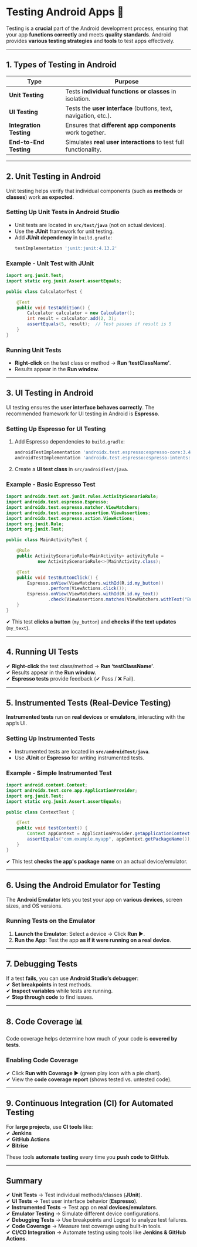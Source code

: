 # **Testing Android Apps 🧪**  

Testing is a **crucial** part of the Android development process, ensuring that your app **functions correctly** and meets **quality standards**. Android provides **various testing strategies** and **tools** to test apps effectively.  

---

## **1. Types of Testing in Android**  
| **Type** | **Purpose** |
|----------|------------|
| **Unit Testing** | Tests **individual functions or classes** in isolation. |
| **UI Testing** | Tests the **user interface** (buttons, text, navigation, etc.). |
| **Integration Testing** | Ensures that **different app components** work together. |
| **End-to-End Testing** | Simulates **real user interactions** to test full functionality. |

---

## **2. Unit Testing in Android**  
Unit testing helps verify that individual components (such as **methods** or **classes**) work **as expected**.  

### **Setting Up Unit Tests in Android Studio**  
- Unit tests are located in **`src/test/java`** (not on actual devices).  
- Use the **JUnit** framework for unit testing.  
- Add **JUnit dependency** in `build.gradle`:  
  ```gradle
  testImplementation 'junit:junit:4.13.2'
  ```

### **Example - Unit Test with JUnit**  
```java
import org.junit.Test;
import static org.junit.Assert.assertEquals;

public class CalculatorTest {

    @Test
    public void testAddition() {
        Calculator calculator = new Calculator();
        int result = calculator.add(2, 3);
        assertEquals(5, result);  // Test passes if result is 5
    }
}
```

### **Running Unit Tests**  
- **Right-click** on the test class or method → **Run ‘testClassName’**.  
- Results appear in the **Run window**.  

---

## **3. UI Testing in Android**  
UI testing ensures the **user interface behaves correctly**. The recommended framework for UI testing in Android is **Espresso**.  

### **Setting Up Espresso for UI Testing**  
1. Add Espresso dependencies to `build.gradle`:  
   ```gradle
   androidTestImplementation 'androidx.test.espresso:espresso-core:3.4.0'
   androidTestImplementation 'androidx.test.espresso:espresso-intents:3.4.0'
   ```
2. Create a **UI test class** in `src/androidTest/java`.  

### **Example - Basic Espresso Test**  
```java
import androidx.test.ext.junit.rules.ActivityScenarioRule;
import androidx.test.espresso.Espresso;
import androidx.test.espresso.matcher.ViewMatchers;
import androidx.test.espresso.assertion.ViewAssertions;
import androidx.test.espresso.action.ViewActions;
import org.junit.Rule;
import org.junit.Test;

public class MainActivityTest {

    @Rule
    public ActivityScenarioRule<MainActivity> activityRule =
            new ActivityScenarioRule<>(MainActivity.class);

    @Test
    public void testButtonClick() {
        Espresso.onView(ViewMatchers.withId(R.id.my_button))
                .perform(ViewActions.click());
        Espresso.onView(ViewMatchers.withId(R.id.my_text))
                .check(ViewAssertions.matches(ViewMatchers.withText("Button clicked")));
    }
}
```
✔ This test **clicks a button** (`my_button`) and **checks if the text updates** (`my_text`).  

---

## **4. Running UI Tests**  
✔ **Right-click** the test class/method → **Run ‘testClassName’**.  
✔ Results appear in the **Run window**.  
✔ **Espresso tests** provide feedback (✔ Pass / ❌ Fail).  

---

## **5. Instrumented Tests (Real-Device Testing)**  
**Instrumented tests** run on **real devices** or **emulators**, interacting with the app’s UI.  

### **Setting Up Instrumented Tests**  
- Instrumented tests are located in **`src/androidTest/java`**.  
- Use **JUnit** or **Espresso** for writing instrumented tests.  

### **Example - Simple Instrumented Test**  
```java
import android.content.Context;
import androidx.test.core.app.ApplicationProvider;
import org.junit.Test;
import static org.junit.Assert.assertEquals;

public class ContextTest {

    @Test
    public void testContext() {
        Context appContext = ApplicationProvider.getApplicationContext();
        assertEquals("com.example.myapp", appContext.getPackageName());
    }
}
```
✔ This test **checks the app's package name** on an actual device/emulator.  

---

## **6. Using the Android Emulator for Testing**  
The **Android Emulator** lets you test your app on **various devices**, screen sizes, and OS versions.  

### **Running Tests on the Emulator**  
1. **Launch the Emulator**: Select a device → Click **Run** ▶️.  
2. **Run the App**: Test the app **as if it were running on a real device**.  

---

## **7. Debugging Tests**  
If a test **fails**, you can use **Android Studio’s debugger**:  
✔ **Set breakpoints** in test methods.  
✔ **Inspect variables** while tests are running.  
✔ **Step through code** to find issues.  

---

## **8. Code Coverage 📊**  
Code coverage helps determine how much of your code is **covered by tests**.  

### **Enabling Code Coverage**  
✔ Click **Run with Coverage** ▶️ (green play icon with a pie chart).  
✔ View the **code coverage report** (shows tested vs. untested code).  

---

## **9. Continuous Integration (CI) for Automated Testing**  
For **large projects**, use **CI tools** like:  
✔ **Jenkins**  
✔ **GitHub Actions**  
✔ **Bitrise**  

These tools **automate testing** every time you **push code to GitHub**.  

---

## **Summary**  
✔ **Unit Tests** → Test individual methods/classes (**JUnit**).  
✔ **UI Tests** → Test user interface behavior (**Espresso**).  
✔ **Instrumented Tests** → Test app on **real devices/emulators**.  
✔ **Emulator Testing** → Simulate different device configurations.  
✔ **Debugging Tests** → Use breakpoints and Logcat to analyze test failures.  
✔ **Code Coverage** → Measure test coverage using built-in tools.  
✔ **CI/CD Integration** → Automate testing using tools like **Jenkins & GitHub Actions**.  

